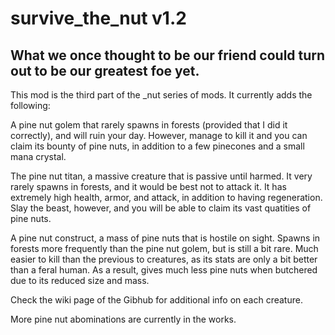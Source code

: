 # survive_the_nut v1.2
## What we once thought to be our friend could turn out to be our greatest foe yet.
This mod is the third part of the _nut series of mods. It currently adds the following:

A pine nut golem that rarely spawns in forests (provided that I did it correctly), and will ruin your day. However, manage to kill it and you can claim its bounty of pine nuts, in addition to a few pinecones and a small mana crystal.

The pine nut titan, a massive creature that is passive until harmed. It very rarely spawns in forests, and it would be best not to attack it. It has extremely high health, armor, and attack, in addition to having regeneration. Slay the beast, however, and you will be able to claim its vast quatities of pine nuts.

A pine nut construct, a mass of pine nuts that is hostile on sight. Spawns in forests more frequently than the pine nut golem, but is still a bit rare. Much easier to kill than the previous to creatures, as its stats are only a bit better than a feral human. As a result, gives much less pine nuts when butchered due to its reduced size and mass.

Check the wiki page of the Gibhub for additional info on each creature.

More pine nut abominations are currently in the works.
